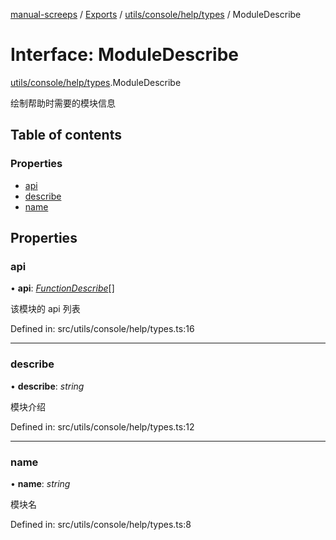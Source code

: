 [manual-screeps](../README.md) / [Exports](../modules.md) / [utils/console/help/types](../modules/utils_console_help_types.md) / ModuleDescribe

# Interface: ModuleDescribe

[utils/console/help/types](../modules/utils_console_help_types.md).ModuleDescribe

绘制帮助时需要的模块信息

## Table of contents

### Properties

- [api](utils_console_help_types.moduledescribe.md#api)
- [describe](utils_console_help_types.moduledescribe.md#describe)
- [name](utils_console_help_types.moduledescribe.md#name)

## Properties

### api

• **api**: [*FunctionDescribe*](utils_console_help_types.functiondescribe.md)[]

该模块的 api 列表

Defined in: src/utils/console/help/types.ts:16

___

### describe

• **describe**: *string*

模块介绍

Defined in: src/utils/console/help/types.ts:12

___

### name

• **name**: *string*

模块名

Defined in: src/utils/console/help/types.ts:8
